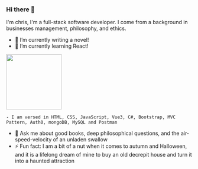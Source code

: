 ### Hi there 👋

<!--
**chris-hildebrandt/chris-hildebrandt** is a ✨ _special_ ✨ repository because its `README.md` (this file) appears on your GitHub profile. -->

I'm chris, I'm a full-stack software developer. I come from a background in businesses management, philosophy, and ethics.

- 🔭 I’m currently writing a novel!
- 🌱 I’m currently learning React!
<img src="https://user-images.githubusercontent.com/107886286/189499389-2d50e013-67a7-44fe-a931-657083a579ff.gif" height="150" width="auto"/>

    - I am versed in HTML, CSS, JavaScript, Vue3, C#, Bootstrap, MVC Pattern, Auth0, mongoDB, MySQL and Postman
- 💬 Ask me about good books, deep philosophical questions, and the air-speed-velocity of an unladen swallow<!--and your mom!-->
- ⚡ Fun fact: I am a bit of a nut when it comes to autumn and Halloween, and it is a lifelong dream of mine to buy an old decrepit house and turn it into a haunted attraction

